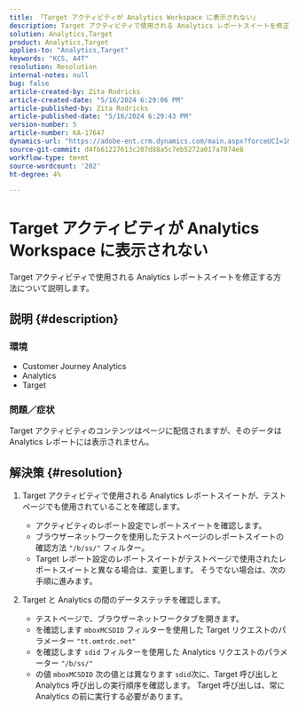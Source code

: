 ```yaml
---
title: 「Target アクティビティが Analytics Workspace に表示されない」
description: Target アクティビティで使用される Analytics レポートスイートを修正する方法について説明します。
solution: Analytics,Target
product: Analytics,Target
applies-to: "Analytics,Target"
keywords: "KCS, A4T"
resolution: Resolution
internal-notes: null
bug: false
article-created-by: Zita Rodricks
article-created-date: "5/16/2024 6:29:06 PM"
article-published-by: Zita Rodricks
article-published-date: "5/16/2024 6:29:43 PM"
version-number: 5
article-number: KA-17647
dynamics-url: "https://adobe-ent.crm.dynamics.com/main.aspx?forceUCI=1&pagetype=entityrecord&etn=knowledgearticle&id=8fcb372a-b213-ef11-9f89-6045bd0298d4"
source-git-commit: d4fb61227613c207d88a5c7eb5272a017a7074e8
workflow-type: tm+mt
source-wordcount: '202'
ht-degree: 4%

---
```


# Target アクティビティが Analytics Workspace に表示されない


Target アクティビティで使用される Analytics レポートスイートを修正する方法について説明します。

## 説明 {#description}


### <b>環境</b>

- Customer Journey Analytics
- Analytics
- Target 




### <b>問題／症状</b>

Target アクティビティのコンテンツはページに配信されますが、そのデータは Analytics レポートには表示されません。


## 解決策 {#resolution}


1. Target アクティビティで使用される Analytics レポートスイートが、テストページでも使用されていることを確認します。

   - アクティビティのレポート設定でレポートスイートを確認します。
   - ブラウザーネットワークを使用したテストページのレポートスイートの確認方法 `"/b/ss/"` フィルター。
   - Target レポート設定のレポートスイートがテストページで使用されたレポートスイートと異なる場合は、変更します。 そうでない場合は、次の手順に進みます。
2. Target と Analytics の間のデータステッチを確認します。

   - テストページで、ブラウザーネットワークタブを開きます。
   - を確認します `mboxMCSDID` フィルターを使用した Target リクエストのパラメーター `"tt.omtrdc.net"`
   - を確認します `sdid` フィルターを使用した Analytics リクエストのパラメーター `"/b/ss/"`
   - の値 `mboxMCSDID` 次の値とは異なります `sdid`次に、Target 呼び出しと Analytics 呼び出しの実行順序を確認します。 Target 呼び出しは、常に Analytics の前に実行する必要があります。

